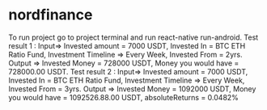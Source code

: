 # nordfinance
To run project go to project terminal and run react-native run-android.
Test result 1 : Input=> Invested amount = 7000 USDT, Invested In = BTC ETH Ratio Fund, Investment Timeline => Every Week, Invested From = 2yrs. Output => Invested Money = 728000 USDT, Money you would have = 728000.00 USDT.
Test result 2 : Input=> Invested amount = 7000 USDT, Invested In = BTC ETH Ratio Fund, Investment Timeline => Every Week, Invested From = 3yrs. Output => Invested Money = 1092000 USDT, Money you would have = 1092526.88.00 USDT, absoluteReturns = 0.0482%
